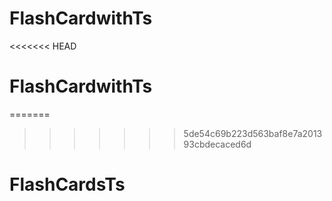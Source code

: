 # FlashCardwithTs
<<<<<<< HEAD
# FlashCardwithTs
=======
>>>>>>> 5de54c69b223d563baf8e7a201393cbdecaced6d
# FlashCardsTs
